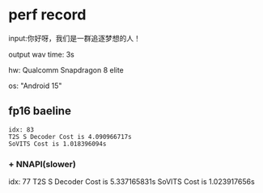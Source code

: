 
# perf record

input:你好呀，我们是一群追逐梦想的人！

output wav time: 3s

hw: Qualcomm Snapdragon 8 elite

os: "Android 15"

## fp16 baeline

```
idx: 83
T2S S Decoder Cost is 4.090966717s
SoVITS Cost is 1.018396094s
```

### + NNAPI(slower)
idx: 77
T2S S Decoder Cost is 5.337165831s
SoVITS Cost is 1.023917656s